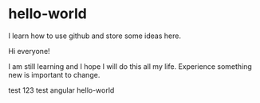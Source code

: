 # hello-world
I learn how to use github and store some ideas here.

Hi everyone!

I am still learning and I hope I will do this all my life. 
Experience something new is important to change.

test 123
test angular hello-world